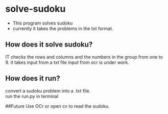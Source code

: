 # solve-sudoku
- This program solves sudoku
- currently it takes the problems in the txt format.

## How does it solve sudoku?
IT checks the rows and columns and the numbers in the group from one to 9.
it takes input from a txt file input from ocr is under work.

## How does it run?
convert a sudoku problem into a .txt file.  
run the run.py in terminal

##Future
Use OCr or open cv to read the sudoku. 
